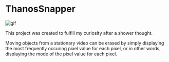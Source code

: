 # ThanosSnapper

![gif](https://github.com/ruke1ire/ThanosSnapper/blob/main/movie.gif "Thanos Snapper")

This project was created to fulfill my curiosity after a shower thought.

Moving objects from a stationary video can be erased by simply displaying the most 
frequently occuring pixel value for each pixel, or in other words, displaying the mode
of the pixel value for each pixel.
